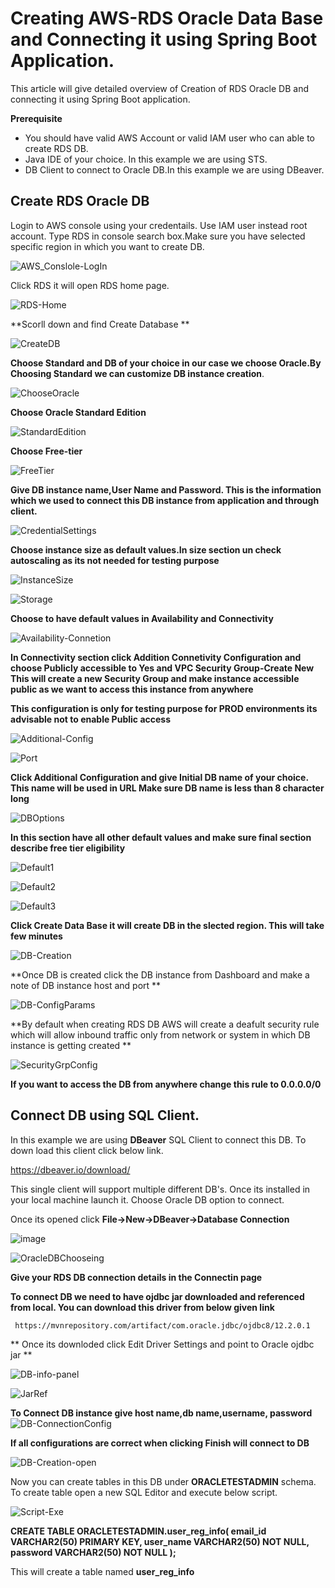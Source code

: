 # Creating AWS-RDS Oracle Data Base and Connecting it using Spring Boot Application.

This article will give detailed overview of Creation of RDS Oracle DB and connecting it using Spring Boot application.

**Prerequisite**

  - You should have valid AWS Account or valid IAM user who can able to create RDS DB.
  - Java IDE of your choice. In this example we are using STS.
  - DB Client to connect to Oracle DB.In this example we are using DBeaver.
  
  ## Create RDS Oracle DB
  
  Login to AWS console using your credentails. Use IAM user instead root account.
  Type RDS in console search box.Make sure you have selected specific region in which you want to create DB.
  
  ![AWS_Conslole-LogIn](https://user-images.githubusercontent.com/50639924/65958173-cc574780-e41c-11e9-85fb-9cbf6bb4951d.PNG)
  
  Click RDS it will open RDS home page.
  
  ![RDS-Home](https://user-images.githubusercontent.com/50639924/65958278-06c0e480-e41d-11e9-975c-b440777791f2.PNG)
  
  **Scorll down and find Create Database **
  
  ![CreateDB](https://user-images.githubusercontent.com/50639924/65958415-54d5e800-e41d-11e9-83f3-e2bf9cffa7a4.PNG)
  
  **Choose Standard and DB of your choice in our case we choose Oracle.By Choosing Standard we can customize DB instance creation**.
  
  ![ChooseOracle](https://user-images.githubusercontent.com/50639924/65958569-ad0cea00-e41d-11e9-98bd-5e9d8b0656b6.PNG)
  
  **Choose Oracle Standard Edition**
  
  ![StandardEdition](https://user-images.githubusercontent.com/50639924/65958749-26a4d800-e41e-11e9-9472-59519ee8222a.PNG)
  
  **Choose Free-tier**
  
  ![FreeTier](https://user-images.githubusercontent.com/50639924/65958832-5f44b180-e41e-11e9-877b-d55808ce5abe.PNG)
  
  **Give DB instance name,User Name and Password. This is the information which we used to connect this DB instance from application
  and through client.**
  
  
![CredentialSettings](https://user-images.githubusercontent.com/50639924/65959136-383aaf80-e41f-11e9-88d6-d17459cfaf1e.PNG)

**Choose instance size as default values.In size section un check autoscaling as its not needed for testing purpose**

![InstanceSize](https://user-images.githubusercontent.com/50639924/65959490-23aae700-e420-11e9-9ff2-2516fd210035.PNG)

![Storage](https://user-images.githubusercontent.com/50639924/65959499-2a395e80-e420-11e9-995e-a5be286ba0c6.PNG)

**Choose to have default values in Availability and Connectivity**

![Availability-Connetion](https://user-images.githubusercontent.com/50639924/65959696-ab90f100-e420-11e9-8d3c-97112f5d440d.PNG)

**In Connectivity section click Addition Connetivity Configuration and choose Publicly accessible to Yes and VPC Security Group-Create New
  This will create a new Security Group and make instance accessible public as we want to access this instance from anywhere**
  
  **This configuration is only for testing purpose for PROD environments its advisable not to enable Public access**
  
  ![Additional-Config](https://user-images.githubusercontent.com/50639924/65961502-bd749300-e424-11e9-9aa5-8fcf3d5b434d.PNG)
  
  ![Port](https://user-images.githubusercontent.com/50639924/65960271-1c84d880-e422-11e9-8afe-ff58c833a617.PNG)
  
  <b>Click Additional Configuration and give Initial DB name of your choice. This name will be used in URL
    Make sure DB name is less than 8 character long </b>
  
  ![DBOptions](https://user-images.githubusercontent.com/50639924/65961560-ded57f00-e424-11e9-81f7-d5afa75c9697.PNG)
  
  **In this section have all other default values and make sure final section describe free tier eligibility**
  
  ![Default1](https://user-images.githubusercontent.com/50639924/65960755-28bd6580-e423-11e9-8d46-865e00424984.PNG)

  ![Default2](https://user-images.githubusercontent.com/50639924/65960766-2eb34680-e423-11e9-8655-228a70759876.PNG)

  ![Default3](https://user-images.githubusercontent.com/50639924/65960775-34109100-e423-11e9-89c8-c557cc2e7085.PNG)
  
  **Click Create Data Base it will create DB in the slected region. This will take few minutes**
  
  ![DB-Creation](https://user-images.githubusercontent.com/50639924/65961908-8fdc1980-e425-11e9-8a69-8b90cd79e53c.PNG)
  
  **Once DB is created click the DB instance from Dashboard and make a note of DB instance host and port **
  
  ![DB-ConfigParams](https://user-images.githubusercontent.com/50639924/65964762-95d4f900-e42b-11e9-9d36-21200fd029aa.PNG)
  
  **By default when creating RDS DB AWS will create a deafult security rule which will allow inbound traffic only from network or system in which DB instance is getting created **
  
  ![SecurityGrpConfig](https://user-images.githubusercontent.com/50639924/65965140-1e539980-e42c-11e9-89db-dadf5143af99.PNG)
  
  <B> If you want to access the DB from anywhere change this rule to 0.0.0.0/0 </B>
  
  
  ## Connect DB using SQL Client.
  
  In this example we are using **DBeaver** SQL Client to connect this DB. To down load this client click below link.
  
  https://dbeaver.io/download/
  
  This single client will support multiple different DB's. Once its installed in your local machine launch it.
  Choose Oracle DB option to connect.
  
  Once its opened click **File->New->DBeaver->Database Connection**
  
  ![image](https://user-images.githubusercontent.com/50639924/65967213-40025000-e42f-11e9-996f-12b5a36ea279.png)
  
  ![OracleDBChooseing](https://user-images.githubusercontent.com/50639924/65967789-3200ff00-e430-11e9-9c1f-43dcf75a11b7.PNG)
 
  **Give your RDS DB connection details in the Connectin page**
  
  <B>To connect DB we need to have ojdbc jar downloaded and referenced from local.
     You can download this driver from below given link </B>
     
     https://mvnrepository.com/artifact/com.oracle.jdbc/ojdbc8/12.2.0.1
  
 ** Once its downloded click Edit Driver Settings and point to Oracle ojdbc jar **
     
  ![DB-info-panel](https://user-images.githubusercontent.com/50639924/65968039-991eb380-e430-11e9-86da-ed977918dac8.PNG)

  ![JarRef](https://user-images.githubusercontent.com/50639924/65968941-f49d7100-e431-11e9-8929-5192721537ff.PNG)
  
  <B> To Connect DB instance give host name,db name,username, password </B>
  ![DB-ConnectionConfig](https://user-images.githubusercontent.com/50639924/65971461-33352a80-e436-11e9-8f59-5519d1c5e344.PNG)
  
  **If all configurations are correct when clicking Finish will connect to DB**
  
  ![DB-Creation-open](https://user-images.githubusercontent.com/50639924/65974382-dd16b600-e43a-11e9-95d9-0158c4baf229.PNG)
  
  Now you can create tables in this DB under **ORACLETESTADMIN** schema. To create table open a new SQL Editor and execute below  script.
  
  ![Script-Exe](https://user-images.githubusercontent.com/50639924/65975083-1996e180-e43c-11e9-8b8d-02eb30984d75.PNG)
  
  <B>
  CREATE TABLE ORACLETESTADMIN.user_reg_info(
    email_id   VARCHAR2(50) PRIMARY KEY,
    user_name  VARCHAR2(50) NOT NULL,
    password   VARCHAR2(50) NOT NULL
);
  </B>

 This will create a table named **user_reg_info**
